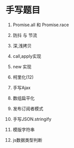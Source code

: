 # 手写题目
1. Promise.all 和 Promise.race

2. 防抖 与 节流

3. 深,浅拷贝

4. call,apply实现

5. new 实现

6. 柯里化(12)

7. 手写Ajax

8. 数组扁平化

9. 发布订阅者模式

10. 手写JSON.stringify

11. 模版字符串

12. js数据类型判断